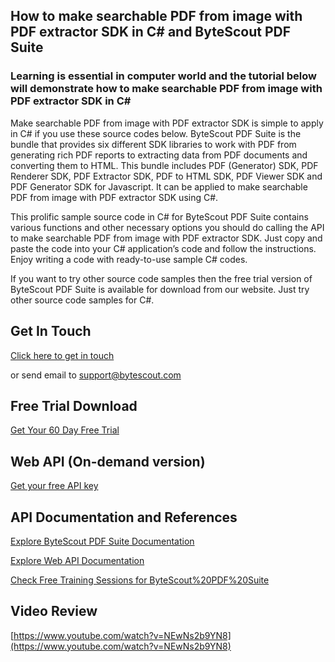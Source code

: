 ## How to make searchable PDF from image with PDF extractor SDK in C# and ByteScout PDF Suite

### Learning is essential in computer world and the tutorial below will demonstrate how to make searchable PDF from image with PDF extractor SDK in C#

Make searchable PDF from image with PDF extractor SDK is simple to apply in C# if you use these source codes below. ByteScout PDF Suite is the bundle that provides six different SDK libraries to work with PDF from generating rich PDF reports to extracting data from PDF documents and converting them to HTML. This bundle includes PDF (Generator) SDK, PDF Renderer SDK, PDF Extractor SDK, PDF to HTML SDK, PDF Viewer SDK and PDF Generator SDK for Javascript. It can be applied to make searchable PDF from image with PDF extractor SDK using C#.

This prolific sample source code in C# for ByteScout PDF Suite contains various functions and other necessary options you should do calling the API to make searchable PDF from image with PDF extractor SDK. Just copy and paste the code into your C# application’s code and follow the instructions. Enjoy writing a code with ready-to-use sample C# codes.

If you want to try other source code samples then the free trial version of ByteScout PDF Suite is available for download from our website. Just try other source code samples for C#.

## Get In Touch

[Click here to get in touch](https://bytescout.zendesk.com/hc/en-us/requests/new?subject=ByteScout%20PDF%20Suite%20Question)

or send email to [support@bytescout.com](mailto:support@bytescout.com?subject=ByteScout%20PDF%20Suite%20Question) 

## Free Trial Download

[Get Your 60 Day Free Trial](https://bytescout.com/download/web-installer?utm_source=github-readme)

## Web API (On-demand version)

[Get your free API key](https://pdf.co/documentation/api?utm_source=github-readme)

## API Documentation and References

[Explore ByteScout PDF Suite Documentation](https://bytescout.com/documentation/index.html?utm_source=github-readme)

[Explore Web API Documentation](https://pdf.co/documentation/api?utm_source=github-readme)

[Check Free Training Sessions for ByteScout%20PDF%20Suite](https://academy.bytescout.com/)

## Video Review

[https://www.youtube.com/watch?v=NEwNs2b9YN8](https://www.youtube.com/watch?v=NEwNs2b9YN8)